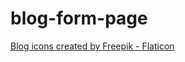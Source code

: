 # blog-form-page

<a href="https://www.flaticon.com/free-icons/blog" title="blog icons">Blog icons created by Freepik - Flaticon</a>
